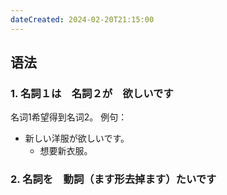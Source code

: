```yaml
---
dateCreated: 2024-02-20T21:15:00
---
```

## 语法
### 1. 名詞１は　名詞２が　欲しいです
名词1希望得到名词2。
例句：
- 新しい洋服が欲しいです。
	- 想要新衣服。
### 2. 名詞を　動詞（ます形去掉ます）たいです
